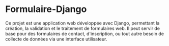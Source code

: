 # Formulaire-Django
Ce projet est une application web développée avec Django, permettant la création, la validation et le traitement de formulaires web. Il peut servir de base pour des formulaires de contact, d'inscription, ou tout autre besoin de collecte de données via une interface utilisateur.
